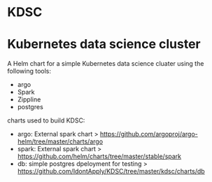 # KDSC
# Kubernetes data science cluster

A Helm chart for a simple Kubernetes data science cluater using the following tools:
- argo
- Spark
- Zippline
- postgres

charts used to build KDSC:
- argo: External  spark chart > https://github.com/argoproj/argo-helm/tree/master/charts/argo
- spark: External  spark chart > https://github.com/helm/charts/tree/master/stable/spark
- db: simple postgres dpeloyment for testing > https://github.com/IdontApply/KDSC/tree/master/kdsc/charts/db
